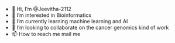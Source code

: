 - 👋 Hi, I’m @Jeevitha-2112
- 👀 I’m interested in Bioinformatics 
- 🌱 I’m currently learning machine learning and AI
- 💞️ I’m looking to collaborate on the cancer genomics kind of work
- 📫 How to reach me mail me 
  

<!---
Jeevitha-2112/Jeevitha-2112 is a ✨ special ✨ repository because its `README.md` (this file) appears on your GitHub profile.
You can click the Preview link to take a look at your changes.
--->

